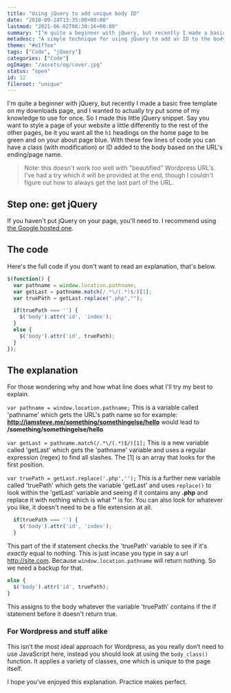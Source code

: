 ```yaml
---
title: "Using jQuery to add unique body ID"
date: "2010-09-24T13:35:00+00:00"
lastmod: "2021-06-02T06:30:16+00:00"
summary: "I’m quite a beginner with jQuery, but recently I made a basic free template on my downloads page, and I wanted to actually try put some of my knowledge to use for once. So I made this little jQuery snippet. Say you want to style a page of your website a little differently to the rest of the other pages, be it you want all the h1 headings on the home page to be green and on your about page blue. With these few lines of code you can have an ID added to the body based on the URL’s ending/page name."
metadesc: "A simple technique for using jQuery to add an ID to the body tag based on the page"
theme: "#e1f7ee"
tags: ["Code", "jQuery"]
categories: ["Code"]
ogImage: "/assets/og/cover.jpg"
status: "open"
id: 12
fileroot: "unique"
---
```


I'm quite a beginner with jQuery, but recently I made a basic free template on my downloads page, and I wanted to actually try put some of my knowledge to use for once. So I made this little jQuery snippet. Say you want to style a page of your website a little differently to the rest of the other pages, be it you want all the `h1` headings on the home page to be green and on your about page blue. With these few lines of code you can have a class (with modification) or ID added to the body based on the URL's ending/page name.

> Note: this doesn't work too well with "beautified" Wordpress URL's. I've had a try which it will be provided at the end, though I couldn't figure out how to always get the last part of the URL.

## Step one: get jQuery
If you haven't put jQuery on your page, you'll need to. I recommend using [the Google hosted one](https://developers.google.com/speed/libraries/devguide#jquery "Google's CDN hosted libraries").

## The code
Here's the full code if you don't want to read an explanation, that's below.

```javascript
$(function() {
  var pathname = window.location.pathname;
  var getLast = pathname.match(/.*\/(.*)$/)[1];
  var truePath = getLast.replace(".php","");

  if(truePath === '') {
    $('body').attr('id', 'index');
  }
  else {
    $('body').attr('id', truePath);
  }
});
```
## The explanation
For those wondering why and how what line does what I'll try my best to explain.

`var pathname = window.location.pathname;`
This is a variable called 'pathname' which gets the URL's path name so for example: **http://iamsteve.me/something/somethingelse/hello** would lead to **/something/somethingelse/hello**

`var getLast = pathname.match(/.*\/(.*)$/)[1];`
This is a new variable called 'getLast' which gets the 'pathname' variable and uses a regular expression (regex) to find all slashes. The [1] is an array that looks for the first position.

`var truePath = getLast.replace('.php','');`
This is a further new variable called 'truePath' which gets the variable 'getLast' and uses `replace()` to look within the 'getLast' variable and seeing if it contains any **.php** and replace it with nothing which is what **''** is for. You can also look for whatever you like, it doesn't need to be a file extension at all.

```javascript
  if(truePath === '') {
    $('body').attr('id', 'index');
  }
```

This part of the if statement checks the 'truePath' variable to see if it's *exactly* equal to nothing. This is just incase you type in say a url http://site.com. Because `window.location.pathname` will return nothing. So we need a backup for that.

```javascript
else {
  $('body').attr('id', truePath);
}
```

This assigns to the body whatever the variable 'truePath' contains if the if statement before it doesn't return true.

### For Wordpress and stuff alike
This isn’t the most ideal approach for Wordpress, as you really don’t need to use JavaScript here, instead you should look at using the `body_class()` function. It applies a variety of classes, one which is unique to the page itself.

I hope you've enjoyed this explanation. Practice makes perfect.